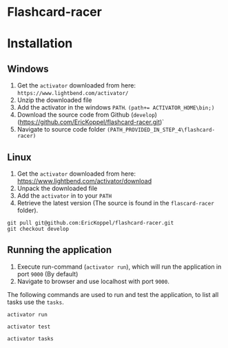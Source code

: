 # Flashcard-racer

# Installation 
## Windows
1. Get the `activator` downloaded from here: `https://www.lightbend.com/activator/`
2. Unzip the downloaded file
3. Add the activator in the windows `PATH`. ```(path+= ACTIVATOR_HOME\bin;)```
4. Download the source code from Github (`develop`) (https://github.com/EricKoppel/flashcard-racer.git)`
5. Navigate to source code folder `(PATH_PROVIDED_IN_STEP_4\flashcard-racer)`

## Linux
1. Get the `activator` downloaded from here: https://www.lightbend.com/activator/download
2. Unpack the downloaded file
3. Add the `activator` in to your `PATH`
4. Retrieve the latest version (The source is found in the `flascard-racer` folder).

 ```
git pull git@github.com:EricKoppel/flashcard-racer.git
git checkout develop
 ```
 
 

## Running the application
1. Execute run-command  (`activator run`), which will run the application in port `9000` (By default)
2. Navigate to browser and use localhost with port `9000`.

The following commands are used to run and test the application, to list all tasks use the `tasks`.

```
activator run
```
```
activator test
```
```
activator tasks 
 ```